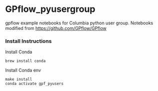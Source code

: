 # GPflow_pyusergroup
gpflow example notebooks for Columbia python user group.  Notebooks
modified from https://github.com/GPflow/GPflow

### Install Instructions

Install Conda
```
brew install conda
```

Install Conda env
```
make install
conda activate gpf_pyusers
```
